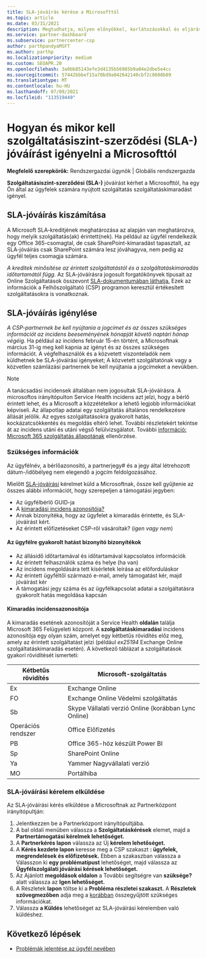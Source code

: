 ```yaml
---
title: SLA-jóváírás kérése a Microsofttól
ms.topic: article
ms.date: 03/31/2021
description: Megtudhatja, milyen előnyökkel, korlátozásokkal és eljárásokkal kérhet szolgáltatói szerződési (SLA-) jóváírást a Microsofttól, ha az ügyfelek szolgáltatáskimaradást tapasztalnak.
ms.service: partner-dashboard
ms.subservice: partnercenter-csp
author: parthpandyaMSFT
ms.author: parthp
ms.localizationpriority: medium
ms.custom: SEOAPR.20
ms.openlocfilehash: 3a0bb85143efe3d4135b56985b9a04e2dbe5e4cc
ms.sourcegitcommit: 57442bbbef15a70bd9a042642140cbf2c8608b09
ms.translationtype: MT
ms.contentlocale: hu-HU
ms.lasthandoff: 07/09/2021
ms.locfileid: "113519449"
---
```

# <a name="how-and-when-to-request-a-service-level-agreement-sla-credit-from-microsoft"></a>Hogyan és mikor kell szolgáltatásiszint-szerződési (SLA-) jóváírást igényelni a Microsofttól

**Megfelelő szerepkörök:** Rendszergazdai ügynök | Globális rendszergazda

**Szolgáltatásiszint-szerződési (SLA-)** jóváírást kérhet a Microsofttól, ha egy Ön által az ügyfelek számára nyújtott szolgáltatás szolgáltatáskimaradást igényel.

## <a name="sla-credit-calculation"></a>SLA-jóváírás kiszámítása

A Microsoft SLA-kreditjének meghatározása az alapján van meghatározva, hogy melyik szolgáltatás(ak) érintett(nek). Ha például az ügyfél rendelkezik egy Office 365-csomagtal, de csak SharePoint-kimaradást tapasztalt, az SLA-jóváírás csak SharePoint számára lesz jóváhagyva, nem pedig az ügyfél teljes csomagja számára.

*A kreditek minősítése az érintett szolgáltatástól és a szolgáltatáskimaradás időtartamától függ.* Az SLA-jóváírásra jogosult forgatókönyvek típusait az Online Szolgáltatások összevont [SLA-dokumentumában láthatja.](http://www.microsoftvolumelicensing.com/DocumentSearch.aspx?Mode=3&DocumentTypeId=37) Ezek az információk a Felhőszolgáltató (CSP) programon keresztül értékesített szolgáltatásokra is vonatkoznak.


## <a name="request-an-sla-credit"></a>SLA-jóváírás igénylése

*A CSP-partnernek be kell nyújtania a jogcímet és az összes szükséges információt az incidens beeseményének hónapját követő naptári hónap végéig.* Ha például az incidens február 15-én történt, a Microsoftnak március 31-ig meg kell kapnia az igényt és az összes szükséges információt. A végfelhasználók és a közvetett viszonteladók nem küldhetnek be SLA-jóváírási igényeket; A közvetett szolgáltatónak vagy a közvetlen számlázási partnernek be kell nyújtania a jogcímeket a nevükben.

> [!NOTE]
> A tanácsadási incidensek általában nem jogosultak SLA-jóváírásra. A microsoftos irányítópulton Service Health incidens azt jelzi, hogy a bérlő érintett lehet, és a Microsoft a közzétételkor a lehető legjobb információkat képviseli.  Az állapotlap adatai egy szolgáltatás általános rendelkezésre állását jelölik. Az egyes szolgáltatásokra gyakorolt hatás, kockázatcsökkentés és megoldás eltérő lehet. További részletekért tekintse át az incidens utáni és utáni végső felülvizsgálatot. További [információ: Microsoft 365 szolgáltatás állapotának](/microsoft-365/enterprise/view-service-health#incidents-and-advisories) ellenőrzése.

### <a name="required-information"></a>Szükséges információk

Az ügyfélnév, a bérlőazonosító, a partnerjegy# és a jegy által létrehozott dátum-/időbélyeg nem elegendő a jogcím feldolgozásához.

Mielőtt [SLA-jóváírási](#submit-sla-credit-request) kérelmet küld a  Microsoftnak, össze kell gyűjtenie az összes alábbi információt, hogy szerepeljen a támogatási jegyben:

- Az ügyfélbérlő GUID-ja
- A [kimaradási incidens azonosítója?](#outage-incident-identifier)
- Annak bizonyítéka, hogy az ügyfelet a kimaradás érintette, és SLA-jóváírást kért.
- Az érintett előfizetéseket CSP-ről vásároltak? (*igen vagy* *nem*)

#### <a name="evidence-that-proves-customer-impact"></a>Az ügyfélre gyakorolt hatást bizonyító bizonyítékok

- Az állásidő időtartamával és időtartamával kapcsolatos információk
- Az érintett felhasználók száma és helye (ha van)
- Az incidens megoldására tett kísérletek leírása az előforduláskor
- Az érintett ügyféltől származó e-mail, amely támogatást kér, majd jóváírást kér
- A támogatási jegy száma és az ügyfélkapcsolat adatai a szolgáltatásra gyakorolt hatás megoldása kapcsán


#### <a name="outage-incident-identifier"></a>Kimaradás incidensazonosítója

A kimaradás esetének azonosítóját a Service Health **oldalán** találja Microsoft 365 Felügyeleti központ. A **szolgáltatáskimaradási** incidens azonosítója egy olyan szám, amelyet egy kétbetűs rövidítés előz meg, amely az érintett szolgáltatást jelzi (például *ex25194* Exchange Online szolgáltatáskimaradás esetén). A következő táblázat a szolgáltatások gyakori rövidítését ismerteti:

| Kétbetűs rövidítés | Microsoft-szolgáltatás |
| ----------------------- | ----------------- |
| Ex | Exchange Online |
| FO | Exchange Online Védelmi szolgáltatás |
| Sb | Skype Vállalati verzió Online (korábban Lync Online) |
| Operációs rendszer | Office Előfizetés |
| PB | Office 365-höz készült Power BI |
| Sp | SharePoint Online |
| Ya | Yammer Nagyvállalati verzió |
| MO | Portálhiba |

### <a name="submit-sla-credit-request"></a>SLA-jóváírási kérelem elküldése

Az SLA-jóváírási kérés elküldése a Microsoftnak az Partnerközpont irányítópultján:

1. Jelentkezzen be a Partnerközpont irányítópultjába.
2. A bal oldali menüben válassza a **Szolgáltatáskérések** elemet, majd a **Partnertámogatási kérelmek lehetőséget.**
3. A **Partnerkérés lapon** válassza az Új **kérelem lehetőséget.**
4. A **Kérés kezdete lapon** keresse meg a CSP szakaszt **: ügyfelek, megrendelések és előfizetések.** Ebben a szakaszban válassza a Válasszon ki **egy problématípust** lehetőséget, majd válassza az **Ügyfélszolgálati jóváírási kérések lehetőséget.**
5. Az Ajánlott **megoldások oldalon** a További segítségre van **szüksége?** alatt válassza az **Igen lehetőséget.**
6. A Részletek **lapon** töltse ki a **Probléma részletei szakaszt.** A **Részletek szövegmezőben** adja meg a [korábban](#required-information) összegyűjtött szükséges információkat.
7. Válassza **a Küldés** lehetőséget az SLA-jóváírási kérelemben való küldéshez.

## <a name="next-steps"></a>Következő lépések

- [Problémák jelentése az ügyfél nevében](report-problems-on-behalf-of-a-customer.md)
